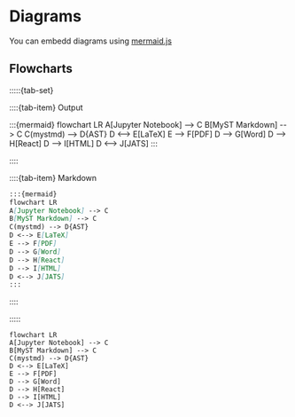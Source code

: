 # Diagrams

You can embedd diagrams using [mermaid.js](https://mermaid.js.org)

## Flowcharts

:::::{tab-set}

::::{tab-item} Output

:::{mermaid} 
flowchart LR
A[Jupyter Notebook] --> C
B[MyST Markdown] --> C
C(mystmd) --> D{AST}
D <--> E[LaTeX]
E --> F[PDF]
D --> G[Word]
D --> H[React]
D --> I[HTML]
D <--> J[JATS]
:::

::::

::::{tab-item} Markdown
```markdown
:::{mermaid} 
flowchart LR
A[Jupyter Notebook] --> C
B[MyST Markdown] --> C
C(mystmd) --> D{AST}
D <--> E[LaTeX]
E --> F[PDF]
D --> G[Word]
D --> H[React]
D --> I[HTML]
D <--> J[JATS]
:::
```
::::

:::::



```mermaid
flowchart LR
A[Jupyter Notebook] --> C
B[MyST Markdown] --> C
C(mystmd) --> D{AST}
D <--> E[LaTeX]
E --> F[PDF]
D --> G[Word]
D --> H[React]
D --> I[HTML]
D <--> J[JATS]
```

